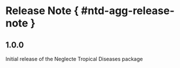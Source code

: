 # Release Note { #ntd-agg-release-note }

## 1.0.0

Initial release of the Neglecte Tropical Diseases package
